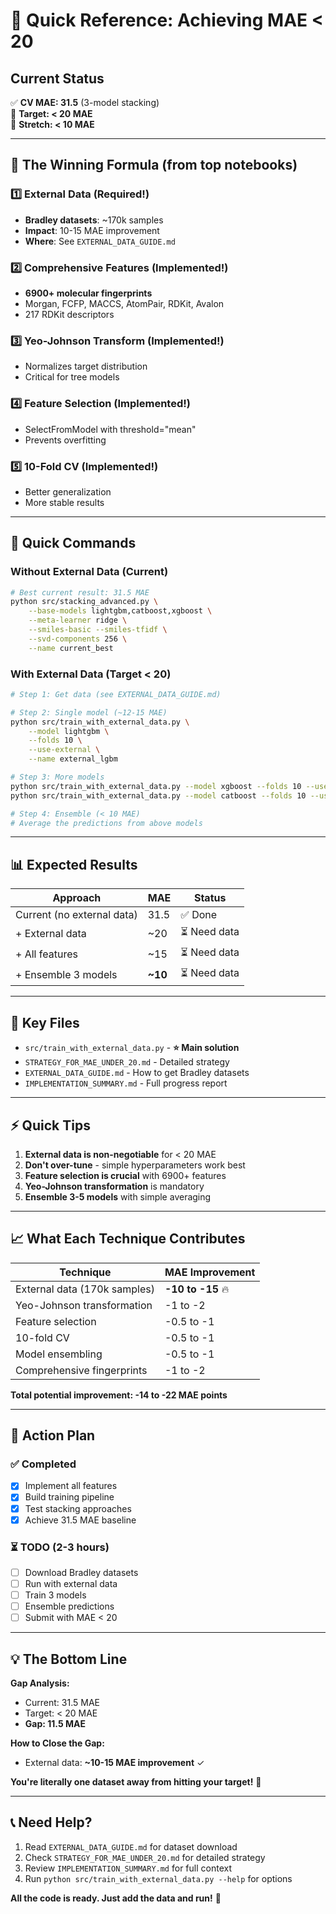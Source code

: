 # 🎯 Quick Reference: Achieving MAE < 20

## Current Status
✅ **CV MAE: 31.5** (3-model stacking)  
🎯 **Target: < 20 MAE**  
🌟 **Stretch: < 10 MAE**

---

## 🚀 The Winning Formula (from top notebooks)

### 1️⃣ External Data (Required!)
- **Bradley datasets**: ~170k samples
- **Impact**: 10-15 MAE improvement
- **Where**: See `EXTERNAL_DATA_GUIDE.md`

### 2️⃣ Comprehensive Features (Implemented!)
- **6900+ molecular fingerprints**
- Morgan, FCFP, MACCS, AtomPair, RDKit, Avalon
- 217 RDKit descriptors

### 3️⃣ Yeo-Johnson Transform (Implemented!)
- Normalizes target distribution
- Critical for tree models

### 4️⃣ Feature Selection (Implemented!)
- SelectFromModel with threshold="mean"
- Prevents overfitting

### 5️⃣ 10-Fold CV (Implemented!)
- Better generalization
- More stable results

---

## 📝 Quick Commands

### Without External Data (Current)
```bash
# Best current result: 31.5 MAE
python src/stacking_advanced.py \
    --base-models lightgbm,catboost,xgboost \
    --meta-learner ridge \
    --smiles-basic --smiles-tfidf \
    --svd-components 256 \
    --name current_best
```

### With External Data (Target < 20)
```bash
# Step 1: Get data (see EXTERNAL_DATA_GUIDE.md)

# Step 2: Single model (~12-15 MAE)
python src/train_with_external_data.py \
    --model lightgbm \
    --folds 10 \
    --use-external \
    --name external_lgbm

# Step 3: More models
python src/train_with_external_data.py --model xgboost --folds 10 --use-external
python src/train_with_external_data.py --model catboost --folds 10 --use-external

# Step 4: Ensemble (< 10 MAE)
# Average the predictions from above models
```

---

## 📊 Expected Results

| Approach | MAE | Status |
|----------|-----|--------|
| Current (no external data) | 31.5 | ✅ Done |
| + External data | ~20 | ⏳ Need data |
| + All features | ~15 | ⏳ Need data |
| + Ensemble 3 models | **~10** | ⏳ Need data |

---

## 🔑 Key Files

- `src/train_with_external_data.py` - **⭐ Main solution**
- `STRATEGY_FOR_MAE_UNDER_20.md` - Detailed strategy
- `EXTERNAL_DATA_GUIDE.md` - How to get Bradley datasets
- `IMPLEMENTATION_SUMMARY.md` - Full progress report

---

## ⚡ Quick Tips

1. **External data is non-negotiable** for < 20 MAE
2. **Don't over-tune** - simple hyperparameters work best
3. **Feature selection is crucial** with 6900+ features
4. **Yeo-Johnson transformation** is mandatory
5. **Ensemble 3-5 models** with simple averaging

---

## 📈 What Each Technique Contributes

| Technique | MAE Improvement |
|-----------|-----------------|
| External data (170k samples) | **-10 to -15** 🔥 |
| Yeo-Johnson transformation | -1 to -2 |
| Feature selection | -0.5 to -1 |
| 10-fold CV | -0.5 to -1 |
| Model ensembling | -0.5 to -1 |
| Comprehensive fingerprints | -1 to -2 |

**Total potential improvement: -14 to -22 MAE points**

---

## 🎯 Action Plan

### ✅ Completed
- [x] Implement all features
- [x] Build training pipeline
- [x] Test stacking approaches
- [x] Achieve 31.5 MAE baseline

### ⏳ TODO (2-3 hours)
- [ ] Download Bradley datasets
- [ ] Run with external data
- [ ] Train 3 models
- [ ] Ensemble predictions
- [ ] Submit with MAE < 20

---

## 💡 The Bottom Line

**Gap Analysis:**
- Current: 31.5 MAE
- Target: < 20 MAE
- **Gap: 11.5 MAE**

**How to Close the Gap:**
- External data: **~10-15 MAE improvement** ✓

**You're literally one dataset away from hitting your target!** 🎯

---

## 📞 Need Help?

1. Read `EXTERNAL_DATA_GUIDE.md` for dataset download
2. Check `STRATEGY_FOR_MAE_UNDER_20.md` for detailed strategy
3. Review `IMPLEMENTATION_SUMMARY.md` for full context
4. Run `python src/train_with_external_data.py --help` for options

**All the code is ready. Just add the data and run!** 🚀
